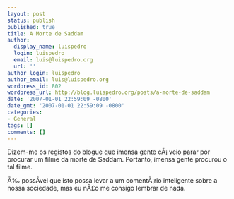 ```yaml
---
layout: post
status: publish
published: true
title: A Morte de Saddam
author:
  display_name: luispedro
  login: luispedro
  email: luis@luispedro.org
  url: ''
author_login: luispedro
author_email: luis@luispedro.org
wordpress_id: 802
wordpress_url: http://blog.luispedro.org/posts/a-morte-de-saddam
date: '2007-01-01 22:59:09 -0800'
date_gmt: '2007-01-01 22:59:09 -0800'
categories:
- General
tags: []
comments: []
---
```

<p>Dizem-me os registos do blogue que imensa gente c&Atilde;&iexcl; veio parar por procurar um filme da morte de Saddam. Portanto, imensa gente procurou o tal filme.
<p>&Atilde;&permil; poss&Atilde;&shy;vel que isto possa levar a um coment&Atilde;&iexcl;rio inteligente sobre a nossa sociedade, mas eu n&Atilde;&pound;o me consigo lembrar de nada.</p>
